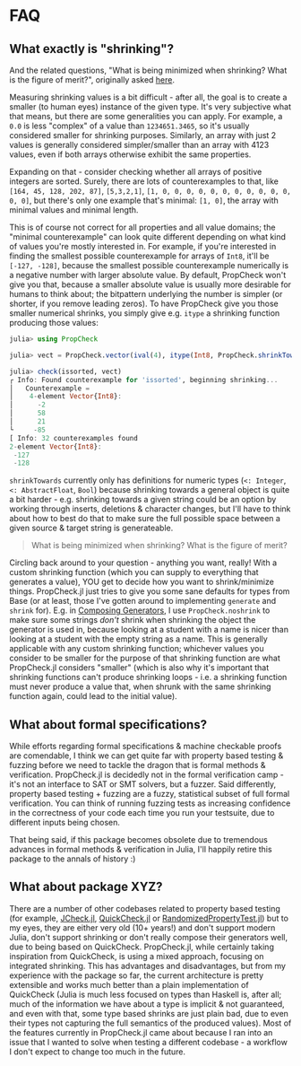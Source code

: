 # FAQ

## What exactly is "shrinking"?

And the related questions, "What is being minimized when shrinking? What is the figure of merit?", originally asked [here](https://discourse.julialang.org/t/ann-propcheck-jl/101481/21?u=sukera).

Measuring shrinking values is a bit difficult - after all, the goal is to create a smaller (to human eyes) instance of the given type. It's very subjective what that means, but there are
some generalities you can apply. For example, a `0.0` is less "complex" of a value than `1234651.3465`, so it's usually considered smaller for shrinking purposes. Similarly, an array with
just 2 values is generally considered simpler/smaller than an array with 4123 values, even if both arrays otherwise exhibit the same properties.

Expanding on that - consider checking whether all arrays of positive integers are sorted. Surely, there are lots of counterexamples to that, like `[164, 45, 128, 202, 87]`, `[5,3,2,1]`,
`[1, 0, 0, 0, 0, 0, 0, 0, 0, 0, 0, 0, 0, 0]`, but there's only one example that's minimal: `[1, 0]`, the array with minimal values and minimal length.

This is of course not correct for all properties and all value domains; the "minimal counterexample" can  look quite different depending on what kind of values you're mostly
interested in. For example, if you're interested in finding the smallest possible counterexample for arrays of `Int8`, it'll be `[-127, -128]`, because the smallest possible
counterexample numerically is a negative number with larger absolute value. By default, PropCheck won't give you that, because a smaller absolute value is usually more desirable
for humans to think about; the bitpattern underlying the number is simpler (or shorter, if you remove leading zeros). To have PropCheck give you those smaller numerical shrinks,
you simply give e.g. `itype` a shrinking function producing those values:

```julia
julia> using PropCheck

julia> vect = PropCheck.vector(ival(4), itype(Int8, PropCheck.shrinkTowards(typemin(Int8))));

julia> check(issorted, vect)
┌ Info: Found counterexample for 'issorted', beginning shrinking...
│   Counterexample =
│    4-element Vector{Int8}:
│      -2
│      58
│      21
└     -85
[ Info: 32 counterexamples found
2-element Vector{Int8}:
 -127
 -128
```

`shrinkTowards` currently only has definitions for numeric types (`<: Integer`, `<: AbstractFloat`, `Bool`) because shrinking towards a general object is quite a bit harder - e.g.
shrinking towards a given string could be an option by working through inserts, deletions & character changes, but I'll have to think about how to best do that to make sure the
full possible space between a given source & target string is generateable.

> What is being minimized when shrinking? What is the figure of merit?

Circling back around to your question - anything you want, really! With a custom shrinking function (which you can supply to everything that generates a value),
YOU get to decide how you want to shrink/minimize things. PropCheck.jl just tries to give you some sane defaults for types from Base (or at least, those I've
gotten around to implementing `generate` and `shrink` for). E.g. in [Composing Generators](@ref),
I use `PropCheck.noshrink` to make sure some strings _don't_ shrink when shrinking the object the generator is used in, because looking at a student with a name
is nicer than looking at a student with the empty string as a name. This is generally applicable with any custom shrinking function; whichever values you
consider to be smaller for the purpose of that shrinking function are what PropCheck.jl considers "smaller" (which is also why it's important that shrinking
functions can't produce shrinking loops - i.e. a shrinking function must never produce a value that, when shrunk with the same shrinking function again, could lead to the initial value).

## What about formal specifications?

While efforts regarding formal specifications & machine checkable proofs are comendable, I think we can get quite far with property based testing & fuzzing
before we need to tackle the dragon that is formal methods & verification. PropCheck.jl is decidedly not in the formal verification camp - it's not an interface
to SAT or SMT solvers, but a fuzzer. Said differently, property based testing + fuzzing are a fuzzy, statistical subset of full formal verification. You can think of
running fuzzing tests as increasing confidence in the correctness of your code each time you run your testsuite, due to different inputs being chosen.

That being said, if this package becomes obsolete due to tremendous advances in formal methods & verification in Julia, I'll happily retire this package to the annals of history :)

## What about package XYZ?

There are a number of other codebases related to property based testing (for example, [JCheck.jl](https://github.com/ps-pat/JCheck.jl), [QuickCheck.jl](https://github.com/pao/QuickCheck.jl)
or [RandomizedPropertyTest.jl](https://git.sr.ht/~quf/RandomizedPropertyTest.jl)) but to my eyes, they are either very old (10+ years!) and don't support modern Julia, don't support
shrinking or don't really compose their generators well, due to being based on QuickCheck. PropCheck.jl, while certainly taking inspiration from QuickCheck, is using a mixed approach,
focusing on integrated shrinking. This has advantages and disadvantages, but from my experience with the package so far, the current architecture is pretty extensible and works much
better than a plain implementation of QuickCheck (Julia is much less focused on types than Haskell is, after all; much of the information we have about a type is implicit & not guaranteed,
and even with that, some type based shrinks are just plain bad, due to even their types not capturing the full semantics of the produced values). Most of the features currently in
PropCheck.jl came about because I ran into an issue that I wanted to solve when testing a different codebase - a workflow I don't expect to change too much in the future.
